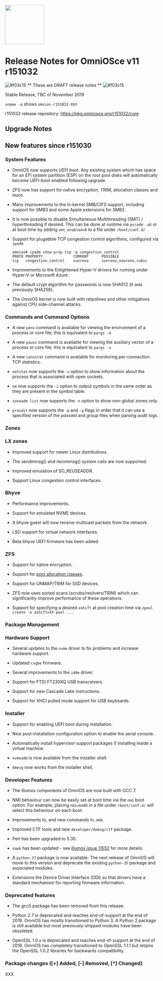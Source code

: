 <a href="https://omniosce.org">
<img src="https://omniosce.org/OmniOSce_logo.svg" height="128">
</a>

# Release Notes for OmniOSce v11 r151032
![#f03c15](https://placehold.it/15/f03c15/000000?text=+) ** These are DRAFT release notes ** ![#f03c15](https://placehold.it/15/f03c15/000000?text=+)

Stable Release, TBC of November 2019

`uname -a` shows `omnios-r151032-XXX`

r151032 release repository: https://pkg.omniosce.org/r151032/core

## Upgrade Notes

## New features since r151030

### System Features

* OmniOS now supports UEFI boot. Any existing system which has space for an
  EFI system partition (ESP) on the root pool disks will automatically become
  UEFI-boot enabled following upgrade.

* ZFS now has support for native encryption, TRIM, allocation classes and more.

* Many improvements to the in-kernel SMB/CIFS support, including support for
  SMB3 and some Apple extensions for SMB2.

* It is now possible to disable Simultaneous Multithreading (SMT) /
  hyperthreading if desired. This can be done at runtime via `psradm -aS`
  or at boot time by adding `smt_enabled=0` to a file under `/boot/conf.d/`

* Support for plugabble TCP congestion control algorithms, configured via
  `ipadm`
  ```terminal
  omnios# ipadm show-prop tcp -p congestion_control
  PROTO PROPERTY              CURRENT      POSSIBLE
  tcp   congestion_control    sunreno      sunreno,newreno,cubic

  ```

* Improvements to the Enlightened Hyper-V drivers for running under Hyper-V
  or Microsoft Azure.

* The default crypt algorithm for passwords is now SHA512 (it was previously
  SHA256).

* The OmniOS kernel is now built with retpolines and other mitigations against
  CPU side-channel attacks.

### Commands and Command Options

* A new `penv` command is available for viewing the environment of a process
  or core file; this is equivalent to `pargs -e`

* A new `pauxv` command is available for viewing the auxiliary vector of a
  process or core file; this is equivalent to `pargs -x`

* A new `connstat` command is available for monitoring per-connection
  TCP statistics.

* `netstat` now supports the `-u` option to show information about the
  process that is associated with open sockets.

* `nm` now supports the `-i` option to output symbols in the same order as
  they are present in the symbol table.

* `zoneadm list` now supports the `-n` option to show non-global zones
  only.

* `praudit` now supports the `-p` and `-g` flags in order that it can use
  a specified version of the *passwd* and *group* files when parsing audit
  logs.

### Zones

### LX zones

* Improved support for newer Linux distributions.

* The sendmmsg() and recvmmsg() system calls are now supported.

* Improved emulation of SO\_REUSEADDR.

* Support Linux congestion control interfaces.

### Bhyve

* Performance improvements.

* Support for emulated NVME devices.

* A bhyve guest will now receive multicast packets from the network.

* LSO support for virtual network interfaces.

* Beta bhyve UEFI firmware has been added.

### ZFS

* Support for native encryption.

* Support for
  [pool allocation classes](https://zfs.datto.com/2017\_slides/brady.pdf).

* Support for UNMAP/TRIM for SSD devices.

* ZFS now uses sorted scans (scrubs/resilvers/TRIM) which can significantly
  improve performance of these operations.

* Support for specifying a desired `ashift` at pool creation time via
  `zpool create -o ashift=XX pool ...`

### Package Management

### Hardware Support

* Several updates to the `nvme` driver to fix problems and increase
  hardware support.

* Updated `cxgbe` firmware.

* Several improvements to the `i40e` driver.

* Support for FTDI FT230XQ USB transceivers.

* Support for new Cascade Lake instructions.

* Support for XHCI polled mode support for USB keyboards.

### Installer

* Support for enabling UEFI boot during installation.

* New post-installation configuration option to enable the serial console.

* Automatically install hypervisor support packages if installing inside a
  virtual machine.

* `nvmeadm` is now available from the installer shell.

* `dmesg` now works from the installer shell.

### Developer Features

* The illumos components of OmniOS are now built with GCC 7.

* NMI behaviour can now be easily set at boot time via the `nmi` boot option.
  For example, placing `nmi=kmdb` in a file under `/boot/conf.d/` will select
  this behaviour on each boot.

* Improvements to, and new commands in, `mdb`.

* Improved CTF tools and new `developer/debug/ctf` package.

* Perl has been upgraded to 5.30.

* `nawk` has been updated - see
  [illumos issue 11552](https://www.illumos.org/issues/11552)
  for more details.

* A `python-37` package is now available. The next release of OmniOS will move
  to this version and deprecate the existing `python-35` package and
  associated modules.

* Extensions the Device Driver Interface (DDI) so that drivers have a standard
  mechanism for reporting firmware information.

### Deprecated features

* The gcc5 package has been removed from this release.

* Python 2.7 is deprecated and reaches end-of-support at the end of 2019.
  OmniOS has mostly transitioned to Python 3. A Python 2 package is still
  available but most previously-shipped modules have been obsoleted.

* OpenSSL 1.0.x is deprecated and reaches end-of-support at the end of 2019.
  OmniOS has completely transitioned to OpenSSL 1.1.1 but retains the
  OpenSSL 1.0.2 libraries for backwards compatibility.

### Package changes ([+] Added, [-] Removed, [\*] Changed)

XXX

